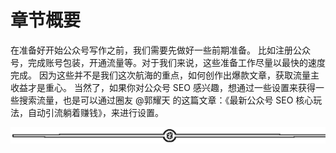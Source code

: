 # 章节概要

在准备好开始公众号写作之前，我们需要先做好一些前期准备。
比如注册公众号，完成账号包装，开通流量等。对于我们来说，这些准备工作尽量以最快的速度完成。
因为这些并不是我们这次航海的重点，如何创作出爆款文章，获取流量主收益才是重心。
当然了，如果你对公众号 SEO 感兴趣，想通过一些设置来获得一些搜索流量，也是可以通过圈友 @郭耀天 的这篇文章：《最新公众号 SEO 核心玩法，自动引流躺着赚钱》，来进行设置。

![](img/8b0e87a2ce7d8ff1721b0a38153bb153.png)